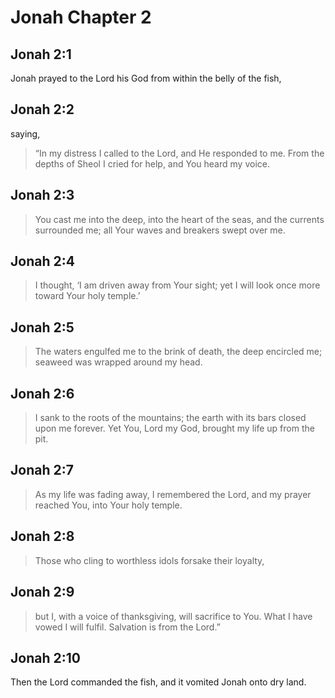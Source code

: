 # Jonah Chapter 2

## Jonah 2:1

Jonah prayed to the Lord his God from within the belly of the fish,

## Jonah 2:2

saying,

> “In my distress I called to the Lord,
> and He responded to me. From the depths of Sheol
> I cried for help,
> and You heard my voice.

## Jonah 2:3

> You cast me into the deep,
> into the heart of the seas,
> and the currents surrounded me;
> all Your waves and breakers swept over me.

## Jonah 2:4

> I thought, ‘I am driven away from Your sight;
> yet I will look once more toward Your holy temple.’

## Jonah 2:5

> The waters engulfed me to the brink of death,
> the deep encircled me;
> seaweed was wrapped around my head.

## Jonah 2:6

> I sank to the roots of the mountains;
> the earth with its bars closed upon me forever.
> Yet You, Lord my God, brought my life up from the pit.

## Jonah 2:7

> As my life was fading away,
> I remembered the Lord,
> and my prayer reached You,
> into Your holy temple.

## Jonah 2:8

> Those who cling to worthless idols
> forsake their loyalty,

## Jonah 2:9

> but I, with a voice of thanksgiving,
> will sacrifice to You.
> What I have vowed I will fulfil.
> Salvation is from the Lord.”

## Jonah 2:10

Then the Lord commanded the fish, and it vomited Jonah onto dry land.

